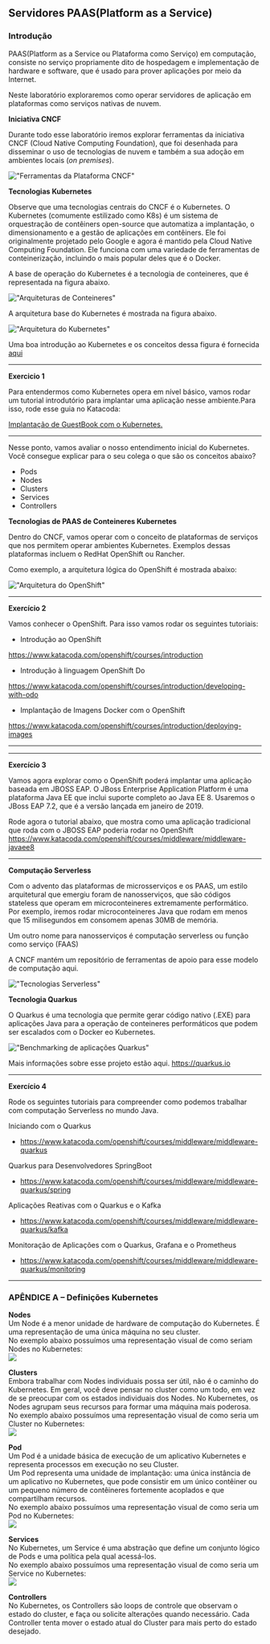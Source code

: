 ## Servidores PAAS(Platform as a Service)

### Introdução
PAAS(Platform as a Service ou Plataforma como Serviço) em computação, consiste no serviço propriamente dito de hospedagem e implementação de hardware e 
software, que é usado para prover aplicações por meio da Internet.

Neste laboratório exploraremos como operar servidores de aplicação em plataformas como serviços nativas de nuvem.

**Iniciativa CNCF**

Durante todo esse laboratório iremos explorar ferramentas da iniciativa CNCF (Cloud Native Computing Foundation), 
que foi desenhada para disseminar o uso de tecnologias de nuvem e também a sua adoção em ambientes locais (*on premises*).

!["Ferramentas da Plataforma CNCF"](https://landscape.cncf.io/images/landscape.png)

**Tecnologias Kubernetes**

Observe que uma tecnologias centrais do CNCF é o Kubernetes. 
O Kubernetes (comumente estilizado como K8s) é um sistema de orquestração de contêiners open-source que automatiza 
a implantação, o dimensionamento e a gestão de aplicações em contêiners.
Ele foi originalmente projetado pelo Google e agora é mantido pela Cloud Native Computing Foundation.
Ele funciona com uma variedade de ferramentas de conteinerização, incluindo o mais popular deles que é o Docker.

A base de operação do Kubernetes é a tecnologia de conteineres, que é representada na figura abaixo.

!["Arquiteturas de Conteineres"](https://d33wubrfki0l68.cloudfront.net/26a177ede4d7b032362289c6fccd448fc4a91174/eb693/images/docs/container_evolution.svg)

A arquitetura base do Kubernetes é mostrada na figura abaixo.

!["Arquitetura do Kubernetes"](http://blog.newrelic.com/wp-content/uploads/kubernetes_architecture.jpg)

Uma boa introdução ao Kubernetes e os conceitos dessa figura é fornecida [aqui](https://medium.com/google-cloud/kubernetes-101-pods-nodes-containers-and-clusters-c1509e409e16)

---

**Exercicio 1**

Para entendermos como Kubernetes opera em nível básico, vamos rodar um tutorial introdutório para implantar uma aplicação nesse ambiente.Para isso, rode esse guia no Katacoda:

[Implantação de GuestBook com o Kubernetes.](https://www.katacoda.com/courses/kubernetes/guestbook)

---

Nesse ponto, vamos avaliar o nosso entendimento inicial do Kubernetes. 
Você consegue explicar para o seu colega o que são os conceitos abaixo?

* Pods
* Nodes
* Clusters
* Services
* Controllers

**Tecnologias de PAAS de Conteineres Kubernetes**

Dentro do CNCF, vamos operar com o conceito de plataformas de serviços que nos permitem operar ambientes Kubernetes.
Exemplos dessas plataformas incluem o RedHat OpenShift ou Rancher.

Como exemplo, a arquitetura lógica do OpenShift é mostrada abaixo:

!["Arquitetura do OpenShift"](https://www.openshift.com/hubfs/images/illustrations/marketure-diagram.svg)

---

**Exercício 2**

Vamos conhecer o OpenShift. Para isso vamos rodar os seguintes tutoriais:

* Introdução ao OpenShift

https://www.katacoda.com/openshift/courses/introduction

* Introdução à linguagem OpenShift Do

https://www.katacoda.com/openshift/courses/introduction/developing-with-odo


* Implantação de Imagens Docker com o OpenShift

https://www.katacoda.com/openshift/courses/introduction/deploying-images

---

---

**Exercício 3**

Vamos agora explorar como o OpenShift poderá implantar uma aplicação baseada em JBOSS EAP. O JBoss Enterprise Application Platform é uma plataforma Java EE que inclui suporte completo ao Java EE 8. Usaremos o JBoss EAP 7.2, que é a versão lançada em janeiro de 2019.


Rode agora o tutorial abaixo, que mostra como uma aplicação tradicional que roda com o JBOSS EAP poderia rodar no OpenShift
https://www.katacoda.com/openshift/courses/middleware/middleware-javaee8

---

**Computação Serverless**

Com o advento das plataformas de microsserviços e os PAAS, um estilo arquitetural que emergiu foram de nanosserviços, que são códigos stateless que operam em microconteineres extremamente performático. Por exemplo, iremos rodar microconteineres Java que rodam em menos que 15 milisegundos em consomem apenas 30MB de memória.

Um outro nome para  nanosserviços é computação serverless ou função como serviço (FAAS)

A CNCF mantém um repositório de ferramentas de apoio para esse modelo de computação aqui.

!["Tecnologias Serverless"](https://camo.githubusercontent.com/cf8850bf0659f87f8fe82f0fcdd79f01dbd95880/68747470733a2f2f6c616e6473636170652e636e63662e696f2f696d616765732f7365727665726c6573732e706e67)

**Tecnologia Quarkus**

O Quarkus é uma tecnologia que permite gerar código nativo (.EXE) para aplicações Java para a operação de conteineres performáticos que podem ser escalados com o Docker eo Kubernetes. 

!["Benchmarking de aplicações Quarkus"](https://quarkus.io/assets/images/quarkus_graphics_v3_bootmem_wide_03.png)

Mais informações sobre esse projeto estão aqui.
https://quarkus.io

---
**Exercício 4**

Rode os seguintes tutoriais para compreender como podemos trabalhar com computação Serverless no mundo Java.

Iniciando com o Quarkus

* https://www.katacoda.com/openshift/courses/middleware/middleware-quarkus

Quarkus para Desenvolvedores SpringBoot

* https://www.katacoda.com/openshift/courses/middleware/middleware-quarkus/spring

Aplicações Reativas com o Quarkus e o Kafka

* https://www.katacoda.com/openshift/courses/middleware/middleware-quarkus/kafka

Monitoração de Aplicações com o Quarkus, Grafana e o Prometheus

* https://www.katacoda.com/openshift/courses/middleware/middleware-quarkus/monitoring

---

### APÊNDICE A – Definições Kubernetes
**Nodes**<br/>
Um Node é a menor unidade de hardware de computação do Kubernetes. É uma representação de uma única máquina no seu cluster.<br/>
No exemplo abaixo possuímos uma representação visual de como seriam Nodes no Kubernetes:<br/>
<img src="https://miro.medium.com/max/3465/1*uyMd-QxYaOk_APwtuScsOg.png"/>

**Clusters**<br/>
Embora trabalhar com Nodes individuais possa ser útil, não é o caminho do Kubernetes. Em geral, você deve pensar no cluster como um todo, em vez de se preocupar com os estados 
individuais dos Nodes. No Kubernetes, os Nodes agrupam seus recursos para formar uma máquina mais poderosa.<br/>
No exemplo abaixo possuímos uma representação visual de como seria um Cluster no Kubernetes:<br/>
<img src="https://miro.medium.com/max/3270/1*KoMzLETQeN-c63x7xzSKPw.png"/>

**Pod**<br/>
Um Pod é a unidade básica de execução de um aplicativo Kubernetes e representa processos em execução no seu Cluster.<br/>
Um Pod representa uma unidade de implantação: uma única instância de um aplicativo no Kubernetes, que pode consistir em um único contêiner ou um pequeno número de contêineres 
fortemente acoplados e que compartilham recursos.<br/>
No exemplo abaixo possuímos uma representação visual de como seria um Pod no Kubernetes:<br/>
<img src="https://miro.medium.com/max/6000/1*8OD0MgDNu3Csq0tGpS8Obg.png"/>

**Services**<br/>
No Kubernetes, um Service é uma abstração que define um conjunto lógico de Pods e uma política pela qual acessá-los.<br/>
No exemplo abaixo possuímos uma representação visual de como seria um Service no Kubernetes:<br/>
<img src="https://linuxacademy.com/site-content/uploads/2019/05/Screen-Shot-2019-04-17-at-10.58.43-AM-1024x769.png?x96242"/>

**Controllers**<br/>
No Kubernetes, os Controllers são loops de controle que observam o estado do cluster, e faça ou solicite alterações quando necessário. Cada Controller tenta mover o estado 
atual do Cluster para mais perto do estado desejado.

